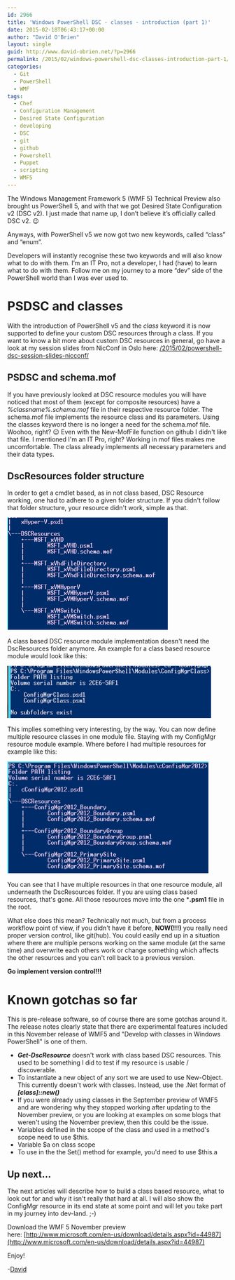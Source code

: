 ```yaml
---
id: 2966
title: 'Windows PowerShell DSC - classes - introduction (part 1)'
date: 2015-02-18T06:43:17+00:00
author: "David O'Brien"
layout: single
guid: http://www.david-obrien.net/?p=2966
permalink: /2015/02/windows-powershell-dsc-classes-introduction-part-1/
categories:
  - Git
  - PowerShell
  - WMF
tags:
  - Chef
  - Configuration Management
  - Desired State Configuration
  - developing
  - DSC
  - git
  - github
  - Powershell
  - Puppet
  - scripting
  - WMF5
---
```

The Windows Management Framework 5 (WMF 5) Technical Preview also brought us PowerShell 5, and with that we got Desired State Configuration v2 (DSC v2). I just made that name up, I don’t believe it’s officially called DSC v2. 😉

Anyways, with PowerShell v5 we now got two new keywords, called “class” and “enum”.

Developers will instantly recognise these two keywords and will also know what to do with them. I’m an IT Pro, not a developer, I had (have) to learn what to do with them. Follow me on my journey to a more “dev” side of the PowerShell world than I was ever used to.

# PSDSC and classes

With the introduction of PowerShell v5 and the _class_ keyword it is now supported to define your custom DSC resources through a class.
If you want to know a bit more about custom DSC resources in general, go have a look at my session slides from NicConf in Oslo here: [/2015/02/powershell-dsc-session-slides-nicconf/](/2015/02/powershell-dsc-session-slides-nicconf/)

## PSDSC and schema.mof


If you have previously looked at DSC resource modules you will have noticed that most of them (except for composite resources) have a _%classname%.schema.mof_ file in their respective resource folder.
The schema.mof file implements the resource class and its parameters.
Using the classes keyword there is no longer a need for the schema.mof file. Woohoo, right? 😉 Even with the New-MofFile function on github I didn't like that file. I mentioned I'm an IT Pro, right? Working in mof files makes me uncomfortable. The class already implements all necessary parameters and their data types.

## DscResources folder structure

In order to get a cmdlet based, as in not class based, DSC Resource working, one had to adhere to a given folder structure. If you didn't follow that folder structure, your resource didn't work, simple as that.

![Hyper-V DSC Resource](/media/2015/02/1424200220_full.png)

A class based DSC resource module implementation doesn't need the DscResources folder anymore. An example for a class based resource module would look like this:

![image](/media/2015/02/1424200509_full.png)

This implies something very interesting, by the way. You can now define multiple resource classes in one module file. Staying with my ConfigMgr resource module example. Where before I had multiple resources for example like this:

![image](/media/2015/02/1424200811_full.png)

You can see that I have multiple resources in that one resource module, all underneath the DscResources folder. If you are using class based resources, that's gone. All those resources move into the one ***.psm1** file in the root.

What else does this mean? Technically not much, but from a process workflow point of view, if you didn't have it before, **NOW(!!!)** you really need proper version control, like git(hub). You could easily end up in a situation where there are multiple persons working on the same module (at the same time) and overwrite each others work or change something which affects the other resources and you can't roll back to a previous version.

**Go implement version control!!!**

# Known gotchas so far

This is pre-release software, so of course there are some gotchas around it. The release notes clearly state that there are experimental features included in this November release of WMF5 and "Develop with classes in Windows PowerShell" is one of them.

* **_Get-DscResource_** doesn't work with class based DSC resources. This used to be something I did to test if my resource is usable / discoverable.
* To instantiate a new object of any sort we are used to use New-Object. This currently doesn't work with classes. Instead, use the .Net format of **_[class]::new()_**
* If you were already using classes in the September preview of WMF5 and are wondering why they stopped working after updating to the November preview, or you are looking at examples on some blogs that weren't using the November preview, then this could be the issue.
* Variables defined in the scope of the class and used in a method's scope need to use $this.
* Variable $a on class scope
* To use in the the Set() method for example, you'd need to use $this.a

## Up next...

The next articles will describe how to build a class based resource, what to look out for and why it isn't really that hard at all. I will also show the ConfigMgr resource in its end state at some point and will let you take part in my journey into dev-land. ;-)

Download the WMF 5 November preview here: [http://www.microsoft.com/en-us/download/details.aspx?id=44987](http://www.microsoft.com/en-us/download/details.aspx?id=44987)

Enjoy!

-[David](http://www.twitter.com/david_obrien)

